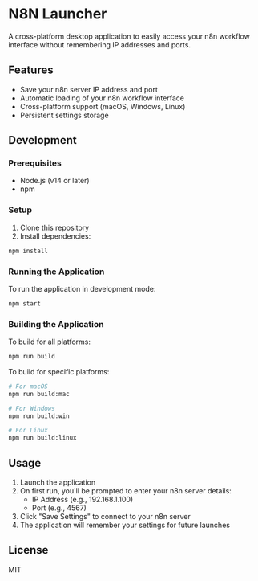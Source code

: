 # N8N Launcher

A cross-platform desktop application to easily access your n8n workflow interface without remembering IP addresses and ports.

## Features

- Save your n8n server IP address and port
- Automatic loading of your n8n workflow interface
- Cross-platform support (macOS, Windows, Linux)
- Persistent settings storage

## Development

### Prerequisites

- Node.js (v14 or later)
- npm

### Setup

1. Clone this repository
2. Install dependencies:
```bash
npm install
```

### Running the Application

To run the application in development mode:
```bash
npm start
```

### Building the Application

To build for all platforms:
```bash
npm run build
```

To build for specific platforms:
```bash
# For macOS
npm run build:mac

# For Windows
npm run build:win

# For Linux
npm run build:linux
```

## Usage

1. Launch the application
2. On first run, you'll be prompted to enter your n8n server details:
   - IP Address (e.g., 192.168.1.100)
   - Port (e.g., 4567)
3. Click "Save Settings" to connect to your n8n server
4. The application will remember your settings for future launches

## License

MIT
